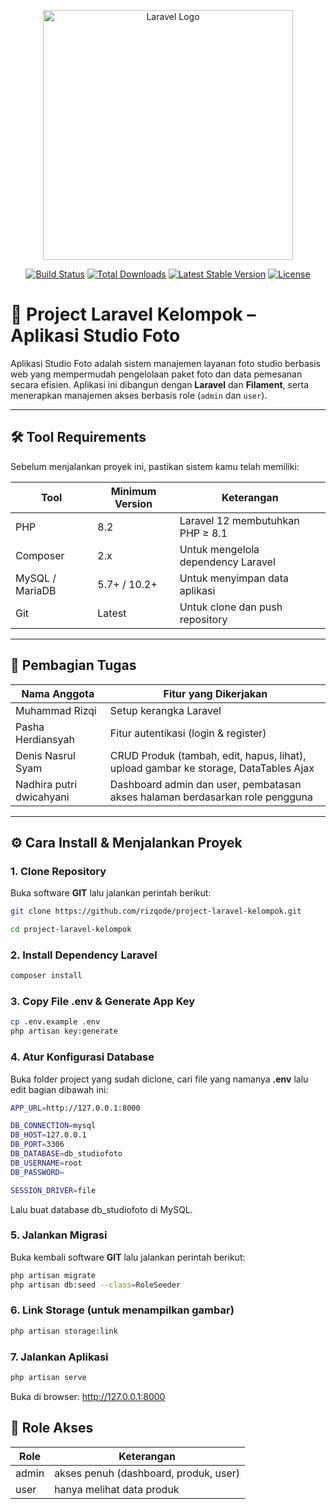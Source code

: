 <p align="center"><a href="https://laravel.com" target="_blank"><img src="https://raw.githubusercontent.com/laravel/art/master/logo-lockup/5%20SVG/2%20CMYK/1%20Full%20Color/laravel-logolockup-cmyk-red.svg" width="400" alt="Laravel Logo"></a></p>

<p align="center">
<a href="https://github.com/laravel/framework/actions"><img src="https://github.com/laravel/framework/workflows/tests/badge.svg" alt="Build Status"></a>
<a href="https://packagist.org/packages/laravel/framework"><img src="https://img.shields.io/packagist/dt/laravel/framework" alt="Total Downloads"></a>
<a href="https://packagist.org/packages/laravel/framework"><img src="https://img.shields.io/packagist/v/laravel/framework" alt="Latest Stable Version"></a>
<a href="https://packagist.org/packages/laravel/framework"><img src="https://img.shields.io/packagist/l/laravel/framework" alt="License"></a>
</p>

# 🧾 Project Laravel Kelompok – Aplikasi Studio Foto

Aplikasi Studio Foto adalah sistem manajemen layanan foto studio berbasis web yang mempermudah pengelolaan paket foto dan data pemesanan secara efisien. Aplikasi ini dibangun dengan **Laravel** dan **Filament**, serta menerapkan manajemen akses berbasis role (`admin` dan `user`).

---

## 🛠️ Tool Requirements

Sebelum menjalankan proyek ini, pastikan sistem kamu telah memiliki:

| Tool            | Minimum Version | Keterangan                         |
| --------------- | --------------- | ---------------------------------- |
| PHP             | 8.2             | Laravel 12 membutuhkan PHP ≥ 8.1   |
| Composer        | 2.x             | Untuk mengelola dependency Laravel |
| MySQL / MariaDB | 5.7+ / 10.2+    | Untuk menyimpan data aplikasi      |
| Git             | Latest          | Untuk clone dan push repository    |

---

## 👥 Pembagian Tugas

| Nama Anggota            | Fitur yang Dikerjakan                                                               |
| ----------------------- | ----------------------------------------------------------------------------------- |
| Muhammad Rizqi          | Setup kerangka Laravel                                                              |
| Pasha Herdiansyah       | Fitur autentikasi (login & register)                                                |
| Denis Nasrul Syam       | CRUD Produk (tambah, edit, hapus, lihat), upload gambar ke storage, DataTables Ajax |
| Nadhira putri dwicahyani           | Dashboard admin dan user, pembatasan akses halaman berdasarkan role pengguna        |

---

## ⚙️ Cara Install & Menjalankan Proyek

### 1. Clone Repository

Buka software **GIT** lalu jalankan perintah berikut:

```bash
git clone https://github.com/rizqode/project-laravel-kelompok.git

cd project-laravel-kelompok
```

### 2. Install Dependency Laravel

```bash
composer install
```

### 3. Copy File .env & Generate App Key

```bash
cp .env.example .env
php artisan key:generate
```

### 4. Atur Konfigurasi Database

Buka folder project yang sudah diclone, cari file yang namanya **.env** lalu edit bagian dibawah ini:

```bash
APP_URL=http://127.0.0.1:8000

DB_CONNECTION=mysql
DB_HOST=127.0.0.1
DB_PORT=3306
DB_DATABASE=db_studiofoto
DB_USERNAME=root
DB_PASSWORD=

SESSION_DRIVER=file
```

Lalu buat database db_studiofoto di MySQL.

### 5. Jalankan Migrasi

Buka kembali software **GIT** lalu jalankan perintah berikut:

```bash
php artisan migrate
php artisan db:seed --class=RoleSeeder
```

### 6. Link Storage (untuk menampilkan gambar)

```bash
php artisan storage:link
```

### 7. Jalankan Aplikasi

```bash
php artisan serve
```

Buka di browser: http://127.0.0.1:8000

## 🔐 Role Akses

| Role  | Keterangan                            |
| ----- | ------------------------------------- |
| admin | akses penuh (dashboard, produk, user) |
| user  | hanya melihat data produk             |
